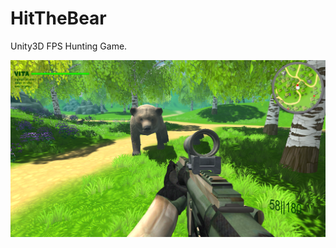 # HitTheBear
Unity3D FPS Hunting Game. 

![alt text](https://github.com/carminecesarano/HitTheBear/blob/master/screenshot/1.png)

